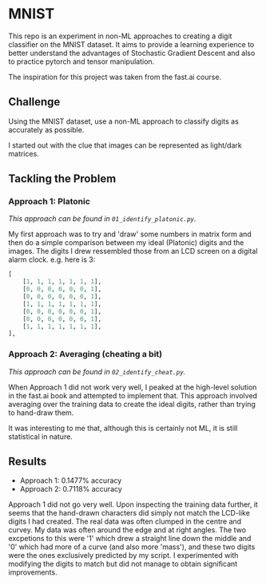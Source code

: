 # MNIST

This repo is an experiment in non-ML approaches to creating a digit classifier on the MNIST dataset. It aims to provide a learning experience to better understand the advantages of Stochastic Gradient Descent and also to practice pytorch and tensor manipulation.

The inspiration for this project was taken from the fast.ai course.

## Challenge

Using the MNIST dataset, use a non-ML approach to classify digits as accurately as possible.

I started out with the clue that images can be represented as light/dark matrices.

## Tackling the Problem

### Approach 1: Platonic

_This approach can be found in `01_identify_platonic.py`._

My first approach was to try and 'draw' some numbers in matrix form and then do a simple comparison between my ideal (Platonic) digits and the images. The digits I drew ressembled those from an LCD screen on a digital alarm clock. e.g. here is 3:

```python
[
    [1, 1, 1, 1, 1, 1, 1],
    [0, 0, 0, 0, 0, 0, 1],
    [0, 0, 0, 0, 0, 0, 1],
    [1, 1, 1, 1, 1, 1, 1],
    [0, 0, 0, 0, 0, 0, 1],
    [0, 0, 0, 0, 0, 0, 1],
    [1, 1, 1, 1, 1, 1, 1],
],
```

### Approach 2: Averaging (cheating a bit)

_This approach can be found in `02_identify_cheat.py`._

When Approach 1 did not work very well, I peaked at the high-level solution in the fast.ai book and attempted to implement that. This approach involved averaging over the training data to create the ideal digits, rather than trying to hand-draw them.

It was interesting to me that, although this is certainly not ML, it is still statistical in nature.

## Results

- Approach 1: 0.1477% accuracy
- Approach 2: 0.7118% accuracy

Approach 1 did not go very well. Upon inspecting the training data further, it seems that the hand-drawn characters did simply not match the LCD-like digits I had created. The real data was often clumped in the centre and curvey. My data was often around the edge and at right angles. The two excpetions to this were '1' which drew a straight line down the middle and '0' which had more of a curve (and also more 'mass'), and these two digits were the ones exclusively predicted by my script. I experimented with modifying the digits to match but did not manage to obtain significant improvements.
